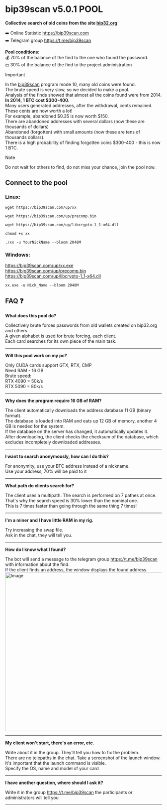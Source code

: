 # bip39scan v5.0.1 POOL
**Collective search of old coins from the site [bip32.org](http://bip32.org)**

➡️ Online Statistic https://bip39scan.com<br>
➡️ Telegram group https://t.me/bip39scan

**Pool conditions:**<br>
💰 70% of the balance of the find to the one who found the password.<br>
💵 30% of the balance of the find to the project administration

> [!IMPORTANT]
> In the [bip39scan](https://github.com/phrutis/bip39scan) program mode 10, many old coins were found.<br>
> The brute speed is very slow, so we decided to make a pool.<br>
> Analysis of the finds showed that almost all the coins found were from 2014.<br>
> **In 2014, 1 BTC cost $300-400.** <br>
> Many users generated addresses, after the withdrawal, cents remained.<br>
> These cents are now worth a lot!<br>
> For example, abandoned $0.35 is now worth $150.<br>
> There are abandoned addresses with several dollars (now these are thousands of dollars)<br>
> Abandoned (forgotten) with small amounts (now these are tens of thousands dollars).<br>
> There is a high probability of finding forgotten coins $300-400 - this is now 1 BTC.<br>

> [!NOTE]
> Do not wait for others to find, do not miss your chance, join the pool now.


## Connect to the pool
### Linux:
```
wget https://bip39scan.com/up/xx
```
```
wget https://bip39scan.com/up/precomp.bin
```
```
wget https://bip39scan.com/up/libcrypto-1_1-x64.dll
```
```
chmod +x xx
```
```
./xx -u YourNickName --bloom 2048M
```

### Windows:
https://bip39scan.com/up/xx.exe<br>
https://bip39scan.com/up/precomp.bin<br>
https://bip39scan.com/up/libcrypto-1_1-x64.dll<br>
```
xx.exe -u Nick_Name --bloom 2048M
```


## FAQ :question:

**What does this pool do?**

Collectively brute forces passwords from old wallets created on bip32.org and others.<br>
A given alphabet is used for brute forcing, each client. <br>
Each card searches for its own piece of the main task.<hr>

**Will this pool work on my pc?**

Only CUDA cards support GTX, RTX, CMP<br>
Need RAM - 16 GB<br>
Brute speed:<br>
RTX 4090 = 50k/s<br>
RTX 5090 = 80k/s<hr>

**Why does the program require 16 GB of RAM?**

The client automatically downloads the address database 11 GB (binary format). <br>
The database is loaded into RAM and eats up 12 GB of memory, another 4 GB is needed for the system.<br>
If the database on the server has changed, it automatically updates it. <br>
After downloading, the client checks the checksum of the database, which excludes incompletely downloaded addresses.<hr>

**I want to search anonymously, how can I do this?**

For anonymity, use your BTC address instead of a nickname.<br>
Use your address, 70% will be paid to it<hr>

**What path do clients search for?**

The client uses a multipath. The search is performed on 7 pathes at once. <br>
That's why the search speed is 30% lower than the nominal one.<br>
This is 7 times faster than going through the same thing 7 times!<hr>

**I'm a miner and I have little RAM in my rig.**

Try increasing the swap file.<br>
Ask in the chat, they will tell you.<hr>

**How do I know what I found?**

The bot will send a message to the telegram group https://t.me/bip39scan with information about the find.<br>
If the client finds an address, the window displays the found address.<br>
<img width="977" height="510" alt="Image" src="https://github.com/user-attachments/assets/29720e79-e401-4d2c-82e1-f134dc52858d" /><hr>

**My client won't start, there's an error, etc.**

Write about it in the group. They'll tell you how to fix the problem.<br>
There are no telepaths in the chat. Take a screenshot of the launch window.<br>
It's important that the launch command is visible.<br>
Specify the OS, name and model of your card<hr>

**I have another question, where should I ask it?**

Write it in the group https://t.me/bip39scan the participants or administrators will tell you<hr>

